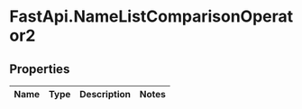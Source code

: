 # FastApi.NameListComparisonOperator2

## Properties
Name | Type | Description | Notes
------------ | ------------- | ------------- | -------------
